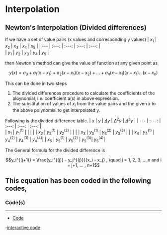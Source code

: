 # Interpolation

## Newton's Interpolation (Divided differences)
If we have a set of value pairs (x values and corresponding y values)
| $x_1$ | $x_2$ | $x_3$ | $x_4$ | $x_5$ | 
| ---   | :---:    |  :---:   | :---:  | :---:    |    
| $y_1$ | $y_2$ | $y_3$ | $y_4$ | $y_5$ | 

then
Newton's method can give the value of function at any given point as
```math
y(x) = a_0 + a_1(x - x_1) + a_2 (x - x_1) (x - x_2) + ... + a_n (x - x_1)(x - x_1) ...(x - x_n) 
```
This can be done in two steps
1. The divided differences procedure to calculate the coefficients of the ploynomial, i.e. coefficient a(s) in above expression.
2. The substitution of values of $x_i$ from the value pairs and the given x to the above polynomial to get interpolated y.

Following is the divided difference table.
|   $x$   |    $y$    |    $\Delta y$    |   $\Delta^2 y$   |   $\Delta^3 y$   |
| ---   | :---:    |  :---:   | :---:  | :---:    |    
| $x_1$ | $y_1^{(1)}$ |     |       |      | 
| $x_2$ | $y_2^{(1)}$  | $y_2^{(2)}$ |   |    |
| $x_3$ | $y_3^{(1)}$  | $y_3^{(2)}$ | $y_3^{(3)}$ | |
| $x_4$ | $y_4^{(1)}$  | $y_4^{(2)}$ | $y_4^{(3)}$ | $y_4^{(4)}$|
| $x_5$ | $y_5^{(1)}$  | $y_5^{(2)}$ | $y_5^{(3)}$| $y_5^{(4)}$|

The General formula for the divided difference is 
```math
y_i^{(j+1)} = \frac{y_i^{(j)} - y_j^{(j)}}{x_i - x_j} , \quad j = 1, 2, 3, ...,n and i = j+1, ... , n+1
```
This equation has been coded in the following codes,
---
### Code(s)
---
- [Code](https://github.com/nishantaMishra/computational-physics-in-python/blob/main/newtonsDividedDifference/newton1.py)

-[interactive code](https://github.com/nishantaMishra/computational-physics-in-python/blob/main/newtonsDividedDifference/newton2.py)
